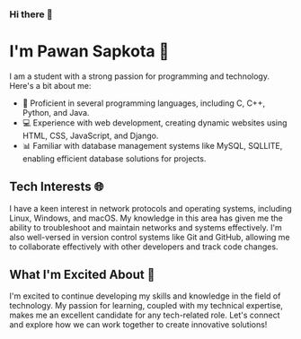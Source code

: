 ### Hi there 👋

<!--
**pawansapkota100/pawansapkota100** is a ✨ _special_ ✨ repository because its `README.md` (this file) appears on your GitHub profile.

Here are some ideas to get you started:

- 🔭 I’m currently working on ...
- 🌱 I’m currently learning ...
- 👯 I’m looking to collaborate on ...
- 🤔 I’m looking for help with ...
- 💬 Ask me about ...
- 📫 How to reach me: ...
- 😄 Pronouns: ...
- ⚡ Fun fact: ...
-->
#  I'm Pawan Sapkota 👋

I am a student with a strong passion for programming and technology. Here's a bit about me:

- 🚀 Proficient in several programming languages, including C, C++, Python, and Java.
- 💻 Experience with web development, creating dynamic websites using HTML, CSS, JavaScript, and Django.
- 📊 Familiar with database management systems like MySQL, SQLLITE, enabling efficient database solutions for projects.

## Tech Interests 🌐

I have a keen interest in network protocols and operating systems, including Linux, Windows, and macOS. My knowledge in this area has given me the ability to troubleshoot and maintain networks and systems effectively. I'm also well-versed in version control systems like Git and GitHub, allowing me to collaborate effectively with other developers and track code changes.

## What I'm Excited About 🚀

I'm excited to continue developing my skills and knowledge in the field of technology. My passion for learning, coupled with my technical expertise, makes me an excellent candidate for any tech-related role. Let's connect and explore how we can work together to create innovative solutions!


